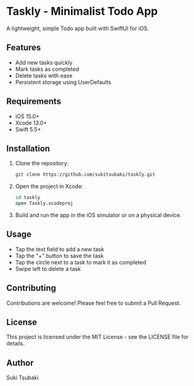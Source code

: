 # Taskly - Minimalist Todo App

A lightweight, simple Todo app built with SwiftUI for iOS.

## Features

- Add new tasks quickly
- Mark tasks as completed
- Delete tasks with ease
- Persistent storage using UserDefaults

## Requirements

- iOS 15.0+
- Xcode 13.0+
- Swift 5.5+

## Installation

1. Clone the repository:
   ```bash
   git clone https://github.com/sukitsubaki/taskly.git
   ```

2. Open the project in Xcode:
   ```bash
   cd taskly
   open Taskly.xcodeproj
   ```

3. Build and run the app in the iOS simulator or on a physical device.

## Usage

- Tap the text field to add a new task
- Tap the "+" button to save the task
- Tap the circle next to a task to mark it as completed
- Swipe left to delete a task

## Contributing

Contributions are welcome! Please feel free to submit a Pull Request.

## License

This project is licensed under the MIT License - see the LICENSE file for details.

## Author

Suki Tsubaki
